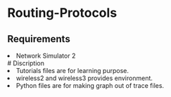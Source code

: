 # Routing-Protocols
## Requirements
<li>
   Network Simulator 2
  </li>
# Discription
 <li>
 Tutorials files are for learning purpose. </li>
<li> wireless2 and wireless3 provides environment.</li>
<li> Python files are for making graph out of trace files.
</li>
